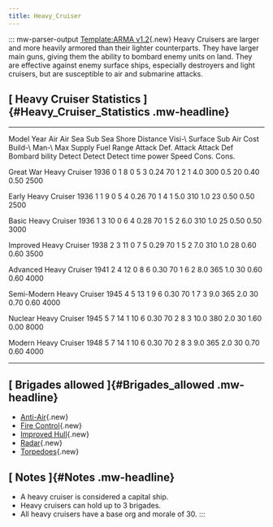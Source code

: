 ```yaml
---
title: Heavy_Cruiser
---
```

::: mw-parser-output
[Template:ARMA
v1.2](/wiki/index.php?title=Template:ARMA_v1.2&action=edit&redlink=1 "Template:ARMA v1.2 (page does not exist)"){.new}
Heavy Cruisers are larger and more heavily armored than their lighter
counterparts. They have larger main guns, giving them the ability to
bombard enemy units on land. They are effective against enemy surface
ships, especially destroyers and light cruisers, but are susceptible to
air and submarine attacks.

## [ Heavy Cruiser Statistics ]{#Heavy_Cruiser_Statistics .mw-headline}

  --------------------------- ------ -------- ------ -------- -------- ----- --------- ---------- -------- --------- -------- -------- ------ --------- ------- ------- -------- ------- -------
  Model                       Year   Air      Air    Sea      Sub      Sea   Shore     Distance   Visi-\   Surface   Sub      Air      Cost   Build-\   Man-\   Max     Supply   Fuel    Range
                                     Attack   Def.   Attack   Attack   Def   Bombard              bility   Detect    Detect   Detect          time      power   Speed   Cons.    Cons.   

  Great War Heavy Cruiser     1936   0        1      8        0        5     3         0.24       70       1         2        1        4.0    300       0.5     20      0.40     0.50    2500

  Early Heavy Cruiser         1936   1        1      9        0        5     4         0.26       70       1         4        1        5.0    310       1.0     23      0.50     0.50    2500

  Basic Heavy Cruiser         1936   1        3      10       0        6     4         0.28       70       1         5        2        6.0    310       1.0     25      0.50     0.50    3000

  Improved Heavy Cruiser      1938   2        3      11       0        7     5         0.29       70       1         5        2        7.0    310       1.0     28      0.60     0.60    3500

  Advanced Heavy Cruiser      1941   2        4      12       0        8     6         0.30       70       1         6        2        8.0    365       1.0     30      0.60     0.60    4000

  Semi-Modern Heavy Cruiser   1945   4        5      13       1        9     6         0.30       70       1         7        3        9.0    365       2.0     30      0.70     0.60    4000

  Nuclear Heavy Cruiser       1945   5        7      14       1        10    6         0.30       70       2         8        3        10.0   380       2.0     30      1.60     0.00    8000

  Modern Heavy Cruiser        1948   5        7      14       1        10    6         0.30       70       2         8        3        9.0    365       2.0     30      0.70     0.60    4000
  --------------------------- ------ -------- ------ -------- -------- ----- --------- ---------- -------- --------- -------- -------- ------ --------- ------- ------- -------- ------- -------

## [ Brigades allowed ]{#Brigades_allowed .mw-headline}

-   [Anti-Air](/wiki/index.php?title=Anti-Air_(naval_brigade)&action=edit&redlink=1 "Anti-Air (naval brigade) (page does not exist)"){.new}
-   [Fire
    Control](/wiki/index.php?title=Fire_Control_(naval_brigade)&action=edit&redlink=1 "Fire Control (naval brigade) (page does not exist)"){.new}
-   [Improved
    Hull](/wiki/index.php?title=Improved_Hull_(naval_brigade)&action=edit&redlink=1 "Improved Hull (naval brigade) (page does not exist)"){.new}
-   [Radar](/wiki/index.php?title=Radar_(naval_brigade)&action=edit&redlink=1 "Radar (naval brigade) (page does not exist)"){.new}
-   [Torpedoes](/wiki/index.php?title=Torpedoes_(naval_brigade)&action=edit&redlink=1 "Torpedoes (naval brigade) (page does not exist)"){.new}

## [ Notes ]{#Notes .mw-headline}

-   A heavy cruiser is considered a capital ship.
-   Heavy cruisers can hold up to 3 brigades.
-   All heavy cruisers have a base org and morale of 30.
:::
